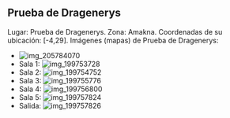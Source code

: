 ## Prueba de Dragenerys
Lugar: Prueba de Dragenerys.
Zona: Amakna.
Coordenadas de su ubicación: [-4,29].
Imágenes (mapas) de Prueba de Dragenerys:
- ![img_205784070](https://media.discordapp.net/attachments/1115311447145193482/1115347754194051152/205784070.jpg)
- Sala 1: ![img_199753728](https://media.discordapp.net/attachments/1115311447145193482/1115346211524841482/199753728.jpg)
- Sala 2: ![img_199754752](https://media.discordapp.net/attachments/1115311447145193482/1115346213236117574/199754752.jpg)
- Sala 3: ![img_199755776](https://media.discordapp.net/attachments/1115311447145193482/1115346234706771968/199755776.jpg)
- Sala 4: ![img_199756800](https://media.discordapp.net/attachments/1115311447145193482/1115346237802172537/199756800.jpg)
- Sala 5: ![img_199757824](https://media.discordapp.net/attachments/1115311447145193482/1115346239953829919/199757824.jpg)
- Salida: ![img_199757826](https://media.discordapp.net/attachments/1115311447145193482/1115346241711243414/199757826.jpg)